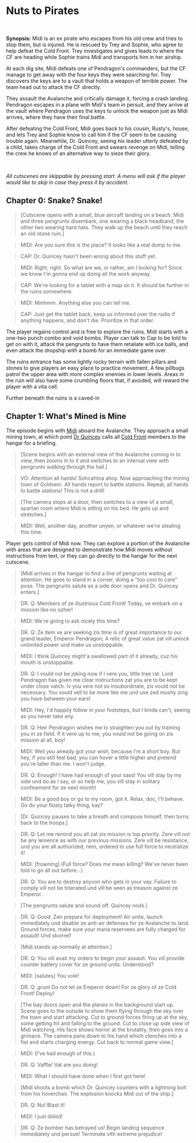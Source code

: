 # Nuts to Pirates

&nbsp;

**Synopsis:** Midi is an ex pirate who escapes from his old crew and tries to stop them, but is injured. He is rescued by Trey and Sophie, who agree to help defeat the Cold Front. Trey investigates and gives leads to where the CF are heading while Sophie trains Midi and transports him in her airship.

At each dig site, Midi defeats one of Pendragon's commanders, but the CF manage to get away with the four keys they were searching for. Trey discovers the keys are to a vault that holds a weapon of terrible power. The team head out to attack the CF directly.

They assault the Avalanche and critically damage it, forcing a crash landing. Pendragon escapes in a plane with Midi's team in persuit, and they arrive at the vault where Pendragon uses the keys to unlock the weapon just as Midi arrives, where they have their final battle.

After defeating the Cold Front, Midi goes back to his cousin, Rusty's, house, and lets Trey and Sophie know to call him if the CF seem to be causing trouble again. Meanwhile, Dr. Quincey, seeing his leader utterly defeated by a child, takes charge of the Cold Front and swears revenge on Midi, telling the crew he knows of an alternative way to sieze their glory.

&nbsp;

*All cutscenes are skippable by pressing start. A menu will ask if the player would like to skip in case they press it by accident.*

## Chapter 0: Snake? Snake!

> [Cutscene opens with a small, blue aircraft landing on a beach. Midi and three pengrunts disembark, one wearing a black headband, the other two wearing hard hats. They walk up the beach until they reach an old stone ruin.]

> MIDI: Are you sure this is the place? It looks like a real dump to me.

> CAP: Dr. Quincey hasn't been wrong about this stuff yet.

> MIDI: Right, right. So what are we, or rather, am I looking for? Since we know I'm gonna end up doing all the work anyway.

> CAP: We're looking for a tablet with a map on it. It should be further in the ruins somewhere.

> MIDI: Mmhmm. Anything else you can tell me.

> CAP: Just get the tablet back, keep us informed over the radio if anything happens, and don't die. Prioritize in that order.

The player regains control and is free to explore the ruins. Midi starts with a one-two punch combo and void bombs. Player can talk to Cap to be told to get on with it, attack the pengrunts to have them retaliate with ice balls, and even attack the dropship with a bomb for an immediate game over.

The ruins entrance has some lightly rocky terrain with fallen pillars and stones to give players an easy place to practice movement. A few pillbugs patrol the upper area with more complex enemies in lower levels. Areas in the ruin will also have some crumbling floors that, if avoided, will reward the player with a vita cell.

Further beneath the ruins is a caved-in

## Chapter 1: What's Mined is Mine

The episode begins with [Midi](midi.md) aboard the Avalanche. They approach a small mining town, at which point [Dr Quincey](drq.md) calls all [Cold Front](factions.md) members to the hangar for a briefing.

> [Scene begins with an external view of the Avalanche coming in to view, then zooms in to it and switches to an internal view with pengrunts walking through the hall.]

> VO: Attention all hands! Sohcahtoa ahoy. Now approaching the mining town of Goldvein. All hands report to battle stations. Repeat, all hands to battle stations! This is not a drill!

> [The camera stops at a door, then switches to a view of a small, spartan room where Midi is sitting on his bed. He gets up and stretches.]

> MIDI: Well, another day, another unyen, or whatever we're stealing this time.

Player gets control of Midi now. They can explore a portion of the Avalanche with areas that are designed to demonstrate how Midi moves without instructions from text, or they can go directly to the hangar for the next cutscene.

> [Midi arrives in the hangar to find a line of pengrunts waiting at attention. He goes to stand in a corner, doing a "too cool to care" pose. The pengrunts salute as a side door opens and Dr. Quincey enters.]

> DR. Q: Members of ze illustrious Cold Front! Today, ve embark on a mission like no ozher!

> MIDI: We're going to ask nicely this time?

> DR. Q: Ze item ve are seeking zis time is of great importance to our grand leader, Emperor Pendragon; A relic of great value zat vill unlock unlimited power und make us unstoppable.

> MIDI: I think Quincey might'a swallowed part of it already, cuz his mouth is unstoppable.

> DR. Q: I vould not be joking now if I vere you, little tree rat. Lord Pendragon has given me clear instructions zat you are to be kept under close vatch. Iv you vere not so insubordinate, zis vould not be necessary. You vould vell to be more like me und use zed mushy zing you have between your ears!

> MIDI: Hey, I'd happily follow in your footsteps, but I kinda can't, seeing as you never take any.

> DR. Q: Heir Pendragon wishes me to straighten you out by training you in ze field. If it vere up to me, you vould not be going on zis mission at all, boy!

> MIDI: Well you already got your wish, because I'm a short boy. But hey, if you still feel bad, you can hover a little higher and pretend you're taller than me. I won't judge.

> DR. Q: Enough! I have had enough of your sass! You vill stay by my side und do as I say, or so help me, you vill stay in solitary confinement for ze next month!

> MIDI: Be a good boy or go to my room, got it. Relax, doc, I'll behave. Go do your floaty talky thing, kay?

> [Dr. Quincey pauses to take a breath and compose himself, then turns back to the troops.]

> DR. Q: Let me remind you all zat zis mission is top priority. Zere vill not be any lenience as with our previous missions. Zere vill be resistance, und you are all authorized, nein, ordered to use full force to neutralize it!

> MIDI: [frowning] (Full force? Does me mean killing? We've never been told to go all out before...)

> DR. Q: You are to destroy anyvon who gets in your vay. Failure to comply vill not be tolerated und vill be seen as treason against ze Emperor.

> [The pengrunts salute and sound off. Quincey nods.]

> DR. Q: Good. Zen prepare for deployment! Air unite, launch immediately und disable ze anti-air defenses for ze Avalanche to land. Ground forces, make sure your mana reservees are fully charged for assault! Und skvirrel!

> [Midi stands up normally at attention.]

> DR. Q: You vill avait my orders to begin your assault. You vill provide counter battery cover for ze ground units. Understood?

> MIDI: [salutes] You vole!

> DR. Q: *grunt* Do not let ze Emperor down! For ze glory of ze Cold Front! Deploy!

> [The bay doors open and the planes in the background start up. Scene goes to the outside to show them flying through the sky over the town and start attacking. Cut to ground forces firing up at the sky, some getting hit and falling to the ground. Cut to close up side view of Midi watching. His face shows horror at the brutality, then goes into a grimace. The camera pans down to his hand which clenches into a fist and starts charging energy. Cut back to normal game view.]

> MIDI: (I've had enough of this.)

> DR. Q: Vaffle! Vat are you doing!

> MIDI: What I should have done when I first got here!

> [Midi shoots a bomb which Dr. Quincey counters with a lightning bolt from his hoverchair. The explosion knocks Midi out of the ship.]

> DR. Q: No! Blast it!

> MIDI: I just diiiiiid!

> DR. Q: Ze bomber has betrayed us! Begin landing sequence immediately und persue! Terminate vith extreme prejudice!
